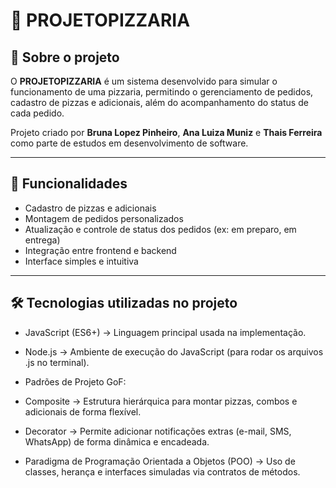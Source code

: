 # 🍕 PROJETOPIZZARIA

## 📌 Sobre o projeto
O **PROJETOPIZZARIA** é um sistema desenvolvido para simular o funcionamento de uma pizzaria, permitindo o gerenciamento de pedidos, cadastro de pizzas e adicionais, além do acompanhamento do status de cada pedido.  

Projeto criado por **Bruna Lopez Pinheiro**, **Ana Luiza Muniz** e **Thais Ferreira** como parte de estudos em desenvolvimento de software.

---

## 🚀 Funcionalidades
- Cadastro de pizzas e adicionais  
- Montagem de pedidos personalizados  
- Atualização e controle de status dos pedidos (ex: em preparo, em entrega)  
- Integração entre frontend e backend  
- Interface simples e intuitiva  

---

## 🛠️ Tecnologias utilizadas no projeto

- JavaScript (ES6+) → Linguagem principal usada na implementação.

- Node.js → Ambiente de execução do JavaScript (para rodar os arquivos .js no terminal).

- Padrões de Projeto GoF:

- Composite → Estrutura hierárquica para montar pizzas, combos e adicionais de forma flexível.

- Decorator → Permite adicionar notificações extras (e-mail, SMS, WhatsApp) de forma dinâmica e encadeada.

- Paradigma de Programação Orientada a Objetos (POO) → Uso de classes, herança e interfaces simuladas via contratos de métodos.
